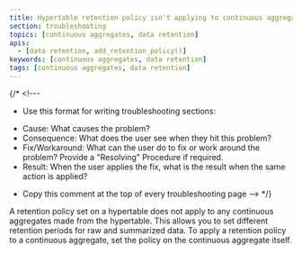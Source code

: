 ```yaml
---
title: Hypertable retention policy isn't applying to continuous aggregates
section: troubleshooting
topics: [continuous aggregates, data retention]
apis:
  - [data retention, add_retention_policy()]
keywords: [continuous aggregates, data retention]
tags: [continuous aggregates, data retention]
---
```


{/* <!---
* Use this format for writing troubleshooting sections:
 - Cause: What causes the problem?
 - Consequence: What does the user see when they hit this problem?
 - Fix/Workaround: What can the user do to fix or work around the problem? Provide a "Resolving" Procedure if required.
 - Result: When the user applies the fix, what is the result when the same action is applied?
* Copy this comment at the top of every troubleshooting page
--> */}

A retention policy set on a hypertable does not apply to any continuous
aggregates made from the hypertable. This allows you to set different retention
periods for raw and summarized data. To apply a retention policy to a continuous
aggregate, set the policy on the continuous aggregate itself.
